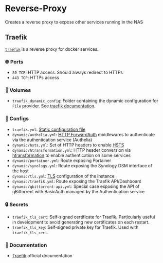 # Reverse-Proxy
Creates a reverse proxy to expose other services running in the NAS

## Traefik
[`traefik`](https://hub.docker.com/_/traefik) is a reverse proxy for docker services.

### 🌐 Ports
- `80 TCP`: HTTP access. Should always redirect to HTTPs
- `443 TCP`: HTTPs access

### 📂 Volumes
- `traefik_dynamic_config`: Folder containing the dynamic configuration for `File` provider. See [traefik documentation](https://doc.traefik.io/traefik/providers/file/).

### 📝 Configs
- `traefik.yml`: [Static configuration file](https://doc.traefik.io/traefik/providers/file/)
- `dynamic/authelia.yml`: [HTTP ForwardAuth](https://doc.traefik.io/traefik/middlewares/http/forwardauth/) middlewares to authenticate via the authentication service (Authelia)
- `dynamic/hsts.yml`: Set of HTTP headers to enable [HSTS](https://en.wikipedia.org/wiki/HTTP_Strict_Transport_Security)
- `dynamic/htransformation.yml`: HTTP header conversion via [htransformation](https://github.com/tommoulard/htransformation) to enable authentication on some services
- `dynamic/portainer.yml`: Route exposing Portainer
- `dynamic/synology.yml`: Route exposing the Synology DSM interface of the host
- `dynamic/tls.yml`: [TLS](https://doc.traefik.io/traefik/https/tls/) configuration of the instance
- `dynamic/traefik.yml`: Route exposing the Traefik API/Dashboard
- `dynamic/qbittorrent-api.yml`: Special case exposing the API of qBittorrent with BasicAuth managed by the Authentication service

### 🔒 Secrets
- `traefik_tls_cert`: Self-signed certificate for Traefik. Particularly useful in development to avoid generating new certificates on each restart.
- `traefik_tls_key`: Self-signed private key for Traefik. Used with `traefik_tls_cert`.

### 📒 Documentation
- [Traefik](https://doc.traefik.io/) official documentation
